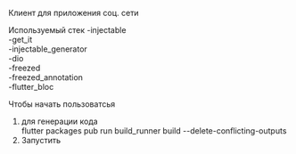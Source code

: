 Клиент для приложения соц. сети

Используемый стек
-injectable  
-get_it  
-injectable_generator  
-dio  
-freezed  
-freezed_annotation  
-flutter_bloc  

Чтобы начать пользоватсья  
1. для генерации кода   
flutter packages pub run build_runner build --delete-conflicting-outputs
2. Запустить

